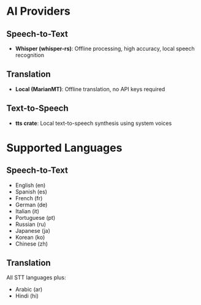 # AI Providers

## Speech-to-Text
- **Whisper (whisper-rs)**: Offline processing, high accuracy, local speech recognition

## Translation
- **Local (MarianMT)**: Offline translation, no API keys required

## Text-to-Speech
- **tts crate**: Local text-to-speech synthesis using system voices

# Supported Languages

## Speech-to-Text
- English (en)
- Spanish (es)
- French (fr)
- German (de)
- Italian (it)
- Portuguese (pt)
- Russian (ru)
- Japanese (ja)
- Korean (ko)
- Chinese (zh)

## Translation
All STT languages plus:
- Arabic (ar)
- Hindi (hi) 